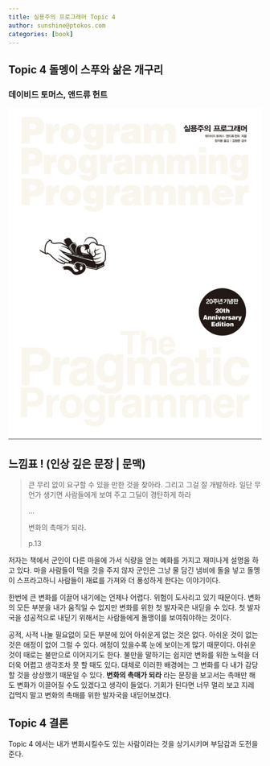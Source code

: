 ```yaml
---
title: 실용주의 프로그래머 Topic 4
author: sunshine@ptokos.com
categories: [book]
---
```


## Topic 4 돌멩이 스푸와 삶은 개구리


### 데이비드 토머스, 앤드류 헌트
![Alt text](/assets/img/book/실용주의-프로그래머/cover.png)



## 느낌표 ! (인상 깊은 문장 | 문맥)
> 큰 무리 없이 요구할 수 있을 만한 것을 찾아라.
> 그리고 그걸 잘 개발하라. 일단 무언가 생기면 사람들에게 보여 주고 그딜이 경탄하게 하라
> 
> ...
> 
> 변화의 촉매가 되라.
> 
> p.13

저자는 책에서 군인이 다른 마을에 가서 식량을 얻는 예화를 가지고 재미나게 설명을 하고 있다.
마을 사람들이 먹을 것을 주지 않자 군인은 그냥 물 담긴 냄비에 돌을 넣고 돌멩이 스프라고하니 사람들이 재료를 가져와 더 풍성하게 한다는 이야기이다.

한번에 큰 변화를 이끌어 내기에는 언제나 어렵다. 위험이 도사리고 있기 때문이다. 
변화의 모든 부분을 내가 움직일 수 없지만 변화를 위한 첫 발자국은 내딛을 수 있다. 첫 발자국을 성공적으로 내딛기 위해서는 사람들에게 돌맹이를 보여줘야하는 것이다.

공적, 사적 나눌 필요없이 모든 부분에 있어 아쉬운게 없는 것은 없다. 아쉬운 것이 없는 것은 애정이 없어 그럴 수 있다. 애정이 있을수록 눈에 보이는게 많기 때문이다.
아쉬운 것이 때로는 불만으로 이어지기도 한다. 불만을 말하기는 쉽지만 변화를 위한 노력을 더더욱 어렵고 생각조차 못 할 때도 있다.
대체로 이러한 배경에는 그 변화를 다 내가 감당할 것을 상상했기 때문일 수 있다. **변화의 촉매가 되라** 라는 문장을 보고서는 촉매만 해도 변화가 이끌어질 수도 있겠다고 생각이 들었다.
기회가 된다면 너무 멀리 보고 지레 겁먹지 말고 변화의 촉매를 위한 발자국을 내딛어보겠다.


## Topic 4 결론
Topic 4 에서는 내가 변화시킬수도 있는 사람이라는 것을 상기시키며 부담감과 도전을 준다. 



